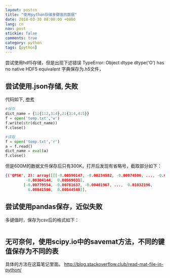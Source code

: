 ```yaml
---
layout: postcn
title: "使用python存储多键值的数据"
date: 2018-03-30 08:00:00 +0800
lang: cn
nav: post
stickie: false
comments: true
category: python
tags: [python]
---
```

尝试使用hdf5存储，但是出现下述错误
TypeError: Object dtype dtype('O') has no native HDF5 equivalent
字典保存为.h5文件，

## 尝试使用.json存储, 失败
代码如下, [参考](https://blog.csdn.net/u012155582/article/details/78077180)
```python
#保存
dict_name = {1:{1:2,3:4},2:{3:4,4:5}}
f = open('temp.txt','w')
f.write(str(dict_name))
f.close()

#读取
f = open('temp.txt','r')
a = f.read()
dict_name = eval(a)
f.close()
```
但是600M的数据文件保存后只有300K，打开后发现有省略号，截取部分如下：
```json
{('QPSK', 2): array([[[-0.00590147, -0.00234582, -0.00074506, ..., -0.00326824,
         -0.00304144,  0.00569031],
        [-0.00779554, -0.00781637, -0.00401967, ...,  0.01032196,
          0.00841506,  0.00544548]],

```

## 尝试使用pandas保存，近似失败
多键值时，保存为csv后的格式如下：
```
```

## 无可奈何，使用scipy.io中的savemat方法，不同的键值保存为不同的表

具体的方法在这篇笔记里面。
http://blog.stackoverflow.club/read-mat-file-in-python/


